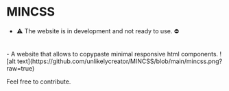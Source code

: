 # MINCSS
- :warning: The website is in development and not ready to use. :no_entry:
<br/>
- A website that allows to copypaste minimal responsive html components.
![alt text](https://github.com/unlikelycreator/MINCSS/blob/main/mincss.png?raw=true)

Feel free to contribute.
